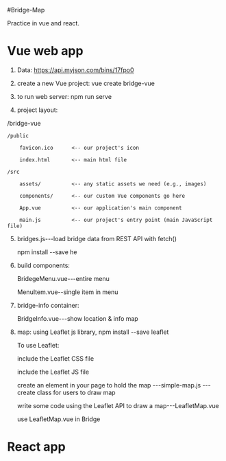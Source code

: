 #Bridge-Map

Practice in vue and react.


# Vue web app
1. Data: https://api.myjson.com/bins/17fpo0

2. create a new Vue project: vue create bridge-vue
3. to run web server: npm run serve
4. project layout:

/bridge-vue

    /public

        favicon.ico      <-- our project's icon

        index.html       <-- main html file

    /src

        assets/          <-- any static assets we need (e.g., images)

        components/      <-- our custom Vue components go here

        App.vue          <-- our application's main component

        main.js          <-- our project's entry point (main JavaScript file)

5. bridges.js---load bridge data from REST API with fetch()

   npm install --save he

6. build components:

   BridegeMenu.vue---entire menu

   MenuItem.vue--single item in menu

7. bridge-info container:

   BridgeInfo.vue---show location & info map

8. map: using Leaflet js library, npm install --save leaflet

   To use Leaflet:

   include the Leaflet CSS file

   include the Leaflet JS file

   create an element in your page to hold the map ---simple-map.js ---create class for users to draw map

   write some code using the Leaflet API to draw a map---LeafletMap.vue

   use LeafletMap.vue in Bridge

   
# React app
   

